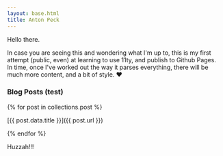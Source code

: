 ```yaml
---
layout: base.html
title: Anton Peck
---
```


Hello there.

In case you are seeing this and wondering what I'm up to, this is my first attempt (public, even) at learning to use 11ty, and publish to Github Pages. In time, once I've worked out the way it parses everything, there will be much more content, and a bit of style. ♥

### Blog Posts (test)

{% for post in collections.post %}

[{{ post.data.title }}]({{ post.url }})

{% endfor %}

Huzzah!!!
